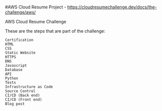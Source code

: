 #AWS Cloud Resume Project - https://cloudresumechallenge.dev/docs/the-challenge/aws/

AWS Cloud Resume Challenge



These are the steps that are part of the challenge:

    Certification
    HTML
    CSS
    Static Website
    HTTPS
    DNS
    Javascript
    Database
    API
    Python
    Tests
    Infrastructure as Code
    Source Control
    CI/CD (Back end)
    CI/CD (Front end)
    Blog post


